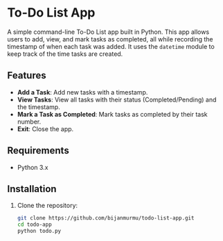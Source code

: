 # To-Do List App

A simple command-line To-Do List app built in Python. This app allows users to add, view, and mark tasks as completed, all while recording the timestamp of when each task was added. It uses the `datetime` module to keep track of the time tasks are created.

## Features
- **Add a Task**: Add new tasks with a timestamp.
- **View Tasks**: View all tasks with their status (Completed/Pending) and the timestamp.
- **Mark a Task as Completed**: Mark tasks as completed by their task number.
- **Exit**: Close the app.

## Requirements
- Python 3.x

## Installation

1. Clone the repository:
   ```bash
   git clone https://github.com/bijanmurmu/todo-list-app.git
   cd todo-app
   python todo.py